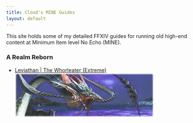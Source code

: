 ```yaml
---
title: Cloud's MINE Guides
layout: default
---
```


This site holds some of my detailed FFXIV guides for running old high-end content at Minimum Item level No Echo (MINE).

### A Realm Reborn

- [Leviathan | The Whorleater (Extreme)
  ![leviathan](images/leviathan.png)](leviathan)
